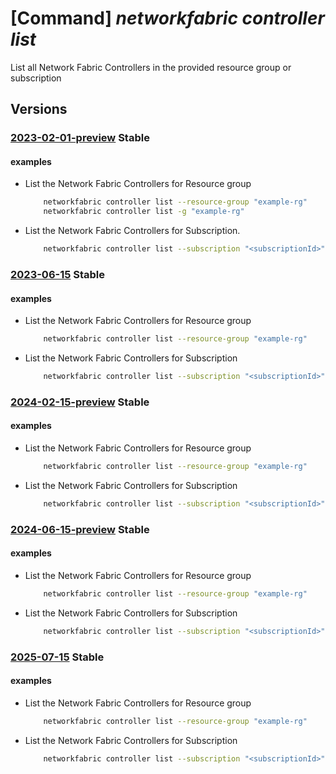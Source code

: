 # [Command] _networkfabric controller list_

List all Network Fabric Controllers in the provided resource group or subscription

## Versions

### [2023-02-01-preview](/Resources/mgmt-plane/L3N1YnNjcmlwdGlvbnMve30vcHJvdmlkZXJzL21pY3Jvc29mdC5tYW5hZ2VkbmV0d29ya2ZhYnJpYy9uZXR3b3JrZmFicmljY29udHJvbGxlcnM=/2023-02-01-preview.xml) **Stable**

<!-- mgmt-plane /subscriptions/{}/providers/microsoft.managednetworkfabric/networkfabriccontrollers 2023-02-01-preview -->
<!-- mgmt-plane /subscriptions/{}/resourcegroups/{}/providers/microsoft.managednetworkfabric/networkfabriccontrollers 2023-02-01-preview -->

#### examples

- List the Network Fabric Controllers for Resource group
    ```bash
        networkfabric controller list --resource-group "example-rg"
        networkfabric controller list -g "example-rg"
    ```

- List the Network Fabric Controllers for Subscription.
    ```bash
        networkfabric controller list --subscription "<subscriptionId>"
    ```

### [2023-06-15](/Resources/mgmt-plane/L3N1YnNjcmlwdGlvbnMve30vcHJvdmlkZXJzL21pY3Jvc29mdC5tYW5hZ2VkbmV0d29ya2ZhYnJpYy9uZXR3b3JrZmFicmljY29udHJvbGxlcnM=/2023-06-15.xml) **Stable**

<!-- mgmt-plane /subscriptions/{}/providers/microsoft.managednetworkfabric/networkfabriccontrollers 2023-06-15 -->
<!-- mgmt-plane /subscriptions/{}/resourcegroups/{}/providers/microsoft.managednetworkfabric/networkfabriccontrollers 2023-06-15 -->

#### examples

- List the Network Fabric Controllers for Resource group
    ```bash
        networkfabric controller list --resource-group "example-rg"
    ```

- List the Network Fabric Controllers for Subscription
    ```bash
        networkfabric controller list --subscription "<subscriptionId>"
    ```

### [2024-02-15-preview](/Resources/mgmt-plane/L3N1YnNjcmlwdGlvbnMve30vcHJvdmlkZXJzL21pY3Jvc29mdC5tYW5hZ2VkbmV0d29ya2ZhYnJpYy9uZXR3b3JrZmFicmljY29udHJvbGxlcnM=/2024-02-15-preview.xml) **Stable**

<!-- mgmt-plane /subscriptions/{}/providers/microsoft.managednetworkfabric/networkfabriccontrollers 2024-02-15-preview -->
<!-- mgmt-plane /subscriptions/{}/resourcegroups/{}/providers/microsoft.managednetworkfabric/networkfabriccontrollers 2024-02-15-preview -->

#### examples

- List the Network Fabric Controllers for Resource group
    ```bash
        networkfabric controller list --resource-group "example-rg"
    ```

- List the Network Fabric Controllers for Subscription
    ```bash
        networkfabric controller list --subscription "<subscriptionId>"
    ```

### [2024-06-15-preview](/Resources/mgmt-plane/L3N1YnNjcmlwdGlvbnMve30vcHJvdmlkZXJzL21pY3Jvc29mdC5tYW5hZ2VkbmV0d29ya2ZhYnJpYy9uZXR3b3JrZmFicmljY29udHJvbGxlcnM=/2024-06-15-preview.xml) **Stable**

<!-- mgmt-plane /subscriptions/{}/providers/microsoft.managednetworkfabric/networkfabriccontrollers 2024-06-15-preview -->
<!-- mgmt-plane /subscriptions/{}/resourcegroups/{}/providers/microsoft.managednetworkfabric/networkfabriccontrollers 2024-06-15-preview -->

#### examples

- List the Network Fabric Controllers for Resource group
    ```bash
        networkfabric controller list --resource-group "example-rg"
    ```

- List the Network Fabric Controllers for Subscription
    ```bash
        networkfabric controller list --subscription "<subscriptionId>"
    ```

### [2025-07-15](/Resources/mgmt-plane/L3N1YnNjcmlwdGlvbnMve30vcHJvdmlkZXJzL21pY3Jvc29mdC5tYW5hZ2VkbmV0d29ya2ZhYnJpYy9uZXR3b3JrZmFicmljY29udHJvbGxlcnM=/2025-07-15.xml) **Stable**

<!-- mgmt-plane /subscriptions/{}/providers/microsoft.managednetworkfabric/networkfabriccontrollers 2025-07-15 -->
<!-- mgmt-plane /subscriptions/{}/resourcegroups/{}/providers/microsoft.managednetworkfabric/networkfabriccontrollers 2025-07-15 -->

#### examples

- List the Network Fabric Controllers for Resource group
    ```bash
        networkfabric controller list --resource-group "example-rg"
    ```

- List the Network Fabric Controllers for Subscription
    ```bash
        networkfabric controller list --subscription "<subscriptionId>"
    ```
